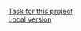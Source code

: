 <a href="https://www.ex7.pl/rekrutacja/react-developer/">Task for this project</a><br/>
<a href="./task/">Local version</a>